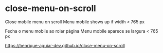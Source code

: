 # close-menu-on-scroll
Close mobile menu on scroll
Menu mobile shows up if width < 765 px

Fecha o menu mobile ao rolar página
Menu mobile aparece se largura < 765 px

https://henrique-aguiar-dev.github.io/close-menu-on-scroll
